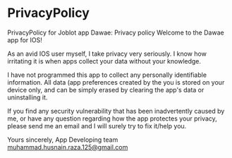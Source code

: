 # PrivacyPolicy
PrivacyPolicy for Joblot app
Dawae: Privacy policy
Welcome to the Dawae app for IOS!



As an avid IOS user myself, I take privacy very seriously. I know how irritating it is when apps collect your data without your knowledge.

I have not programmed this app to collect any personally identifiable information. All data (app preferences created by the you is stored on your device only, and can be simply erased by clearing the app's data or uninstalling it.

If you find any security vulnerability that has been inadvertently caused by me, or have any question regarding how the app protectes your privacy, please send me an email and I will surely try to fix it/help you.

Yours sincerely,
App Developing team
muhammad.husnain.raza.125@gmail.com
